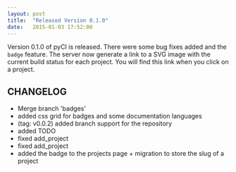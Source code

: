 ```yaml
---
layout: post
title:  "Released Version 0.1.0"
date:   2015-01-03 17:52:00
---
```

Version 0.1.0 of pyCI is released. There were some bug fixes added and the `badge` feature. The server now
generate a link to a SVG image with the current build status for each project. You will find this link
when you click on a project.

## CHANGELOG

* Merge branch 'badges'
* added css grid for badges and some documentation languages
* (tag: v0.0.2) added branch support for the repository
* added TODO
* fixed add_project
* fixed add_project
* added the badge to the projects page + migration to store the slug of a project

